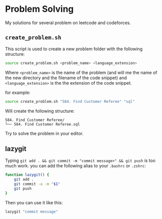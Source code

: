 # Problem Solving

My solutions for several problem on leetcode and codeforces.

## `create_problem.sh`

This script is used to create a new problem folder with the following structure:

```bash
source create_problem.sh <problem_name> <language_extension>
```

Where `<problem_name>` is the name of the problem (and will me the name of the new directory and the filename of the code snippet) and `<language_extension>` is the the extension of the code snippet.

for example:

```bash
source create_problem.sh "584. Find Customer Referee" "sql"
```

Will create the following structure:

```
584. Find Customer Referee/
└── 584. Find Customer Referee.sql
```

Try to solve the problem in your editor.

## lazygit

Typing `git add . && git commit -m "commit message>" && git push` is too much work. you can add the following alias to your `.bashrc` or `.zshrc`:

```bash
function lazygit() {
    git add .
    git commit -a -m "$1"
    git push
}
```

Then you can use it like this:

```bash
lazygit "commit message"
```
